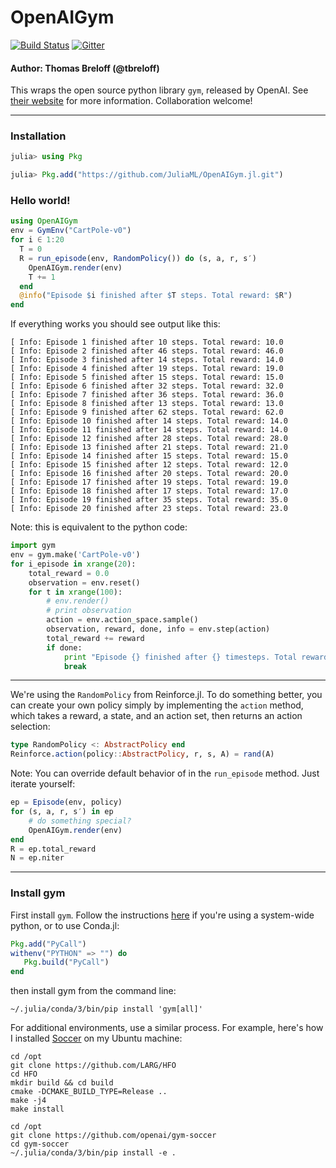 # OpenAIGym

[![Build Status](https://travis-ci.org/JuliaML/OpenAIGym.jl.svg?branch=master)](https://travis-ci.org/JuliaML/OpenAIGym.jl) [![Gitter](https://badges.gitter.im/reinforcejl/Lobby.svg)](https://gitter.im/reinforcejl/Lobby?utm_source=badge&utm_medium=badge&utm_campaign=pr-badge)

#### Author: Thomas Breloff (@tbreloff)

This wraps the open source python library `gym`, released by OpenAI.
See [their website](https://gym.openai.com/) for more information.
Collaboration welcome!

---

### Installation

```julia
julia> using Pkg

julia> Pkg.add("https://github.com/JuliaML/OpenAIGym.jl.git")
```

### Hello world!

```julia
using OpenAIGym
env = GymEnv("CartPole-v0")
for i ∈ 1:20
  T = 0
  R = run_episode(env, RandomPolicy()) do (s, a, r, s′)
    OpenAIGym.render(env)
    T += 1
  end
  @info("Episode $i finished after $T steps. Total reward: $R")
end
```

If everything works you should see output like this:

```
[ Info: Episode 1 finished after 10 steps. Total reward: 10.0
[ Info: Episode 2 finished after 46 steps. Total reward: 46.0
[ Info: Episode 3 finished after 14 steps. Total reward: 14.0
[ Info: Episode 4 finished after 19 steps. Total reward: 19.0
[ Info: Episode 5 finished after 15 steps. Total reward: 15.0
[ Info: Episode 6 finished after 32 steps. Total reward: 32.0
[ Info: Episode 7 finished after 36 steps. Total reward: 36.0
[ Info: Episode 8 finished after 13 steps. Total reward: 13.0
[ Info: Episode 9 finished after 62 steps. Total reward: 62.0
[ Info: Episode 10 finished after 14 steps. Total reward: 14.0
[ Info: Episode 11 finished after 14 steps. Total reward: 14.0
[ Info: Episode 12 finished after 28 steps. Total reward: 28.0
[ Info: Episode 13 finished after 21 steps. Total reward: 21.0
[ Info: Episode 14 finished after 15 steps. Total reward: 15.0
[ Info: Episode 15 finished after 12 steps. Total reward: 12.0
[ Info: Episode 16 finished after 20 steps. Total reward: 20.0
[ Info: Episode 17 finished after 19 steps. Total reward: 19.0
[ Info: Episode 18 finished after 17 steps. Total reward: 17.0
[ Info: Episode 19 finished after 35 steps. Total reward: 35.0
[ Info: Episode 20 finished after 23 steps. Total reward: 23.0
```


Note: this is equivalent to the python code:

```python
import gym
env = gym.make('CartPole-v0')
for i_episode in xrange(20):
    total_reward = 0.0
    observation = env.reset()
    for t in xrange(100):
        # env.render()
        # print observation
        action = env.action_space.sample()
        observation, reward, done, info = env.step(action)
        total_reward += reward
        if done:
            print "Episode {} finished after {} timesteps. Total reward: {}".format(i_episode, t+1, total_reward)
            break
```


---

We're using the `RandomPolicy` from Reinforce.jl.  To do something better, you can create your own policy simply by implementing the `action` method, which takes a reward, a state, and an action set, then returns an action selection:

```julia
type RandomPolicy <: AbstractPolicy end
Reinforce.action(policy::AbstractPolicy, r, s, A) = rand(A)
```

Note: You can override default behavior of in the `run_episode` method.
Just iterate yourself:

```julia
ep = Episode(env, policy)
for (s, a, r, s′) in ep
    # do something special?
    OpenAIGym.render(env)
end
R = ep.total_reward
N = ep.niter
```

---

### Install gym

First install `gym`. Follow the instructions [here](https://gym.openai.com/docs) if you're using a system-wide python, or to use Conda.jl:

```julia
Pkg.add("PyCall")
withenv("PYTHON" => "") do
   Pkg.build("PyCall")
end
```

then install gym from the command line:

```
~/.julia/conda/3/bin/pip install 'gym[all]'
```

For additional environments, use a similar process.
For example, here's how I installed [Soccer](https://github.com/openai/gym-soccer) on my Ubuntu machine:

```
cd /opt
git clone https://github.com/LARG/HFO
cd HFO
mkdir build && cd build
cmake -DCMAKE_BUILD_TYPE=Release ..
make -j4
make install

cd /opt
git clone https://github.com/openai/gym-soccer
cd gym-soccer
~/.julia/conda/3/bin/pip install -e .
```
